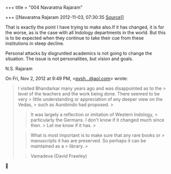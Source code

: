 +++
title = "004 Navaratna Rajaram"

+++
[[Navaratna Rajaram	2012-11-03, 07:30:35 [Source](https://groups.google.com/g/bvparishat/c/8XPiUmyPCwA)]]





 That is exactly the point I have trying to make also.If it has changed, it is for the worse, as is the case with all Indology departments in the world. But this is to be expected when they continue to take their cue from these institutions in steep decline.



 Personal attacks by disgruntled academics is not going to change the situation. The issue is not personalities, but vision and goals.



N.S. Rajaram  
  

On Fri, Nov 2, 2012 at 9:49 PM, \<[pvsh...@aol.com]()\> wrote:  

> I visited Bhandarkar many years ago and was disappointed as to the > level of the teachers and the work being done. There seemed to be very > little understanding or appreciation of any deeper view on the Vedas, > such as Aurobindo had proposed. >
> 
> > It was largely a reflection or imitation of Western Indology, > particularly the Germans. I don't know if it changed much since then. > Let me know if it has. >
> 
> > 
> >   
> > 
> > 
> > What is most important is to make sure that any rare books or > manuscripts it has are preserved. So perhaps it can be maintained as a > library. >
> 
> > 
> >   
> > 
> > 
> > Vamadeva (David Frawley)  
> > 



